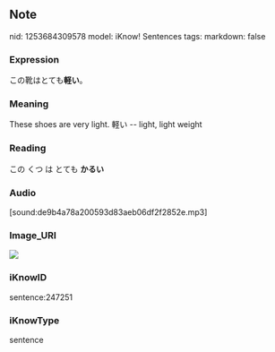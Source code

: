 ## Note
nid: 1253684309578
model: iKnow! Sentences
tags: 
markdown: false

### Expression
この靴はとても<b>軽い</b>。

### Meaning
These shoes are very light.
軽い -- light, light weight

### Reading
この くつ は とても <b>かるい</b>

### Audio
[sound:de9b4a78a200593d83aeb06df2f2852e.mp3]

### Image_URI
<img src="0d25740ac7fdeff4da576d321d80b5ea.jpg">

### iKnowID
sentence:247251

### iKnowType
sentence
